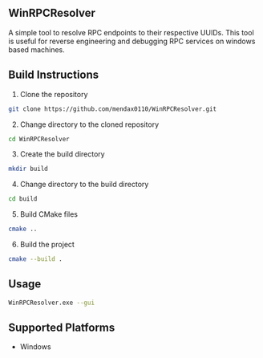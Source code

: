 ## WinRPCResolver
A simple tool to resolve RPC endpoints to their respective UUIDs. This tool is useful for reverse engineering and debugging RPC services on windows based machines.

## Build Instructions
1. Clone the repository
```bash
git clone https://github.com/mendax0110/WinRPCResolver.git
```

2. Change directory to the cloned repository
```bash
cd WinRPCResolver
```

3. Create the build directory
```bash
mkdir build
```

4. Change directory to the build directory
```bash
cd build
```

5. Build CMake files
```bash
cmake ..
```

6. Build the project
```bash
cmake --build .
```

## Usage
```bash
WinRPCResolver.exe --gui
```

## Supported Platforms
- Windows
